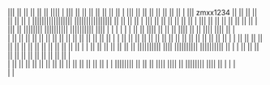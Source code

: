 |||            ||          || ||         ||            ||                ||||                                                                          |
|||            ||        ||     ||       ||            ||              ||    ||                                                                        |
|||            ||      ||         ||     ||            ||             ||      ||                                                                       |
|||  zmxx1234  ||    ||            ||    ||            ||            ||        ||                                                                      |
|||||||||||||||||    ||||||||||||||||    ||            ||            ||        ||                                                                      |
|||            ||    ||                  ||            ||             ||      ||                                                                       |
|||            ||      ||        ||      ||            ||              ||    ||                                                                        |
|||            ||        ||||||||        ||||||||||    ||||||||||        ||||                                                                          |
|                                                                                                                                                      |
|                                                                                                                                                      |
|                                        ||    ||      ||||      ||    ||    ||       ||||     ||      ||       ||||         ||||           ||         |   
|                                        ||    ||     ||  ||           ||    ||      ||  ||     ||    ||      ||    ||      ||  ||          ||         |
|                                        ||    ||    ||    ||    ||    ||    ||     ||    ||     ||  ||     ||       ||    ||    ||         ||         |
|                                        ||    ||    ||    ||    ||    ||    ||    ||      ||    ||  ||    ||             ||      ||        ||         |
|                                        ||    ||    ||    ||    ||    ||    ||    ||||||||||    ||||       ||||||||||    ||||||||||        ||         |
|                                        ||    ||    ||    ||    ||    ||    ||    ||            ||                  ||   ||                ||         |                       
|                                        ||    ||    ||    ||    ||     ||  ||      ||    ||     ||         ||      ||     ||    ||                    |
|                                        ||||||||    ||    ||    ||      ||||         ||||       ||          ||||||||        ||||           ||         |
|                                                                                                                                                      |                              
|                                                                                                                                                      |
